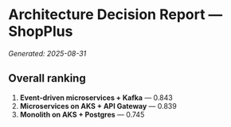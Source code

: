 # Architecture Decision Report — ShopPlus
_Generated: 2025-08-31_

## Overall ranking
1. **Event-driven microservices + Kafka** — 0.843
2. **Microservices on AKS + API Gateway** — 0.839
3. **Monolith on AKS + Postgres** — 0.745